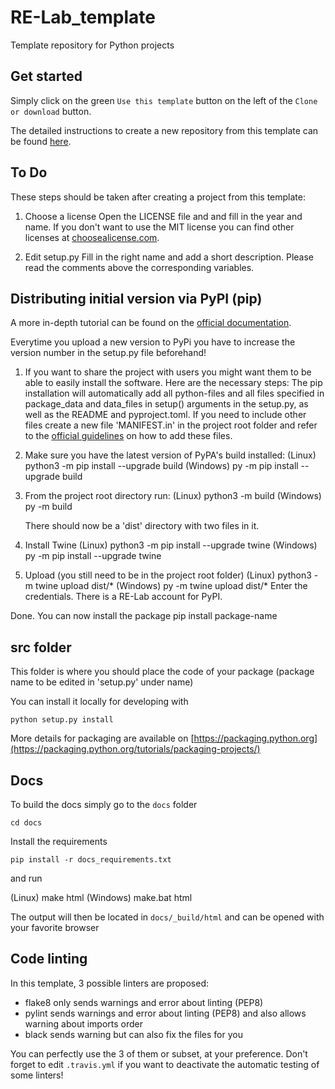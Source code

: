 # RE-Lab_template
Template repository for Python projects

## Get started

Simply click on the green `Use this template` button on the left of the `Clone or download` button.

The detailed instructions to create a new repository from this template can be found [here](https://help.github.com/en/articles/creating-a-repository-from-a-template).

## To Do

These steps should be taken after creating a project from this template:

1. Choose a license
	Open the LICENSE file and and fill in the year and name. If you don't want to use the MIT license you can find other licenses at [choosealicense.com](https://choosealicense.com/).

2. Edit setup.py
	Fill in the right name and add a short description. Please read the comments above the corresponding variables.

## Distributing initial version via PyPI (pip)

A more in-depth tutorial can be found on the [official documentation](https://packaging.python.org/tutorials/packaging-projects/).

Everytime you upload a new version to PyPi you have to increase the version number in the setup.py file beforehand!

1. If you want to share the project with users you might want them to be able to easily install the software. Here are the necessary steps:
	The pip installation will automatically add all python-files and all files specified in package_data and data_files in setup() arguments in the setup.py, as well
	as the README and pyproject.toml. If you need to include other files create a new file 'MANIFEST.in' in the project root folder and refer to the [official guidelines](https://packaging.python.org/guides/using-manifest-in/#using-manifest-in)
	on how to add these files.

2. Make sure you have the latest version of PyPA's build installed:
	(Linux)		python3 -m pip install --upgrade build
	(Windows)	py -m pip install --upgrade build

3. From the project root directory run:
	(Linux)		python3 -m build
	(Windows)	py -m build

	There should now be a 'dist' directory with two files in it.

4. Install Twine
	(Linux)		python3 -m pip install --upgrade twine
	(Windows)	py -m pip install --upgrade twine	

5. Upload (you still need to be in the project root folder)
	(Linux)		python3 -m twine upload dist/*
	(Windows)	py -m twine upload dist/*
	Enter the credentials. There is a RE-Lab account for PyPI.

Done. You can now install the package
	pip install package-name


## src folder

This folder is where you should place the code of your package (package name to be edited in 'setup.py' under name)

You can install it locally for developing with

    python setup.py install
    
More details for packaging are available on [https://packaging.python.org](https://packaging.python.org/tutorials/packaging-projects/)


## Docs

To build the docs simply go to the `docs` folder

    cd docs

Install the requirements

    pip install -r docs_requirements.txt

and run

 (Linux)	make html
 (Windows)	make.bat html

The output will then be located in `docs/_build/html` and can be opened with your favorite browser

## Code linting

In this template, 3 possible linters are proposed:
- flake8 only sends warnings and error about linting (PEP8)
- pylint sends warnings and error about linting (PEP8) and also allows warning about imports order
- black sends warning but can also fix the files for you

You can perfectly use the 3 of them or subset, at your preference. Don't forget to edit `.travis.yml` if you want to deactivate the automatic testing of some linters!